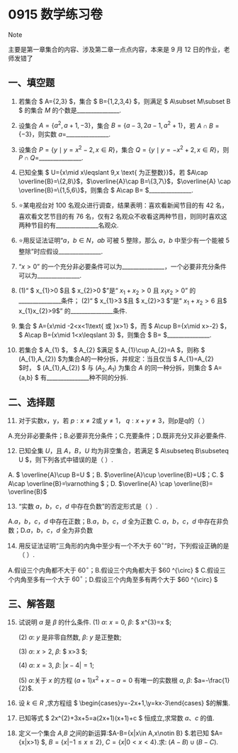 # 0915 数学练习卷

> [!NOTE]
>
> 主要是第一章集合的内容、涉及第二章一点点内容，本来是 9 月 12 日的作业，老师发错了

## 一、填空题

1. 若集合 $ A=\{2,3\} $，集合 $ B=\{1,2,3,4\} $，则满足 $ A\subset M\subset B $ 的集合 $M$ 的个数是\_\_\_\_\_\_\_\_\_\_\_\_\_\_\_.

2. 设集合 $A=\{a^{2},a+1,-3\}$，集合 $B=\{a-3,2a-1,a^{2}+1\}$，若 $A\cap B=\{-3\}$，则实数 $a=$\_\_\_\_\_\_\_\_\_\_\_\_\_\_\_.

3. 设集合 $P=\{y\mid y=x^{2}-2,x\in R\}$，集合 $Q=\{y\mid y=-x^{2}+2,x\in R\}$，则 $P\cap Q=$\_\_\_\_\_\_\_\_\_\_\_\_\_\_\_.

4. 已知全集 $ U=\{x\mid x\leqslant 9,x \text{ 为正整数}\}$，若 $A\cap \overline{B}=\{2,8\}$，$\overline{A}\cap B=\{3,7\}$，$\overline{A} \cap \overline{B}=\{1,5,6\}$，则集合 $ A\cap B= $\_\_\_\_\_\_\_\_\_\_\_\_\_\_\_.

5. ⭐某电视台对 100 名观众进行调查，结果表明：喜欢看新闻节目的有 42 名，喜欢看文艺节目的有 76 名，仅有2 名观众不收看这两种节目，则同时喜欢这两种节目的有\_\_\_\_\_\_\_\_\_\_\_\_\_\_\_名观众.

6. ⭐用反证法证明“$a，b \in N$，$ab$ 可被 5 整除，那么 $a$，$b$ 中至少有一个能被 $5$ 整除”时应假设\_\_\_\_\_\_\_\_\_\_\_\_\_\_\_.

7. “$x>0$” 的一个充分非必要条件可以为\_\_\_\_\_\_\_\_\_\_\_\_\_\_\_，一个必要非充分条件可以为\_\_\_\_\_\_\_\_\_\_\_\_\_\_\_.

8. (1)“ $ x_{1}>0 $且 $ x_{2}>0 $”是“ $x_{1}+x_{2}>0$ 且 $x_{1}x_{2}>0$” 的\_\_\_\_\_\_\_\_\_\_\_\_\_\_\_条件；
(2)“ $ x_{1}>3 $且 $ x_{2}>3 $”是“ $x_{1}+x_{2}>6$ 且$ x_{1}x_{2}>9$” 的\_\_\_\_\_\_\_\_\_\_\_\_\_\_\_条件.

9. 集合 $ A=\{x\mid -2<x<1\text{ 或 }x>1\} $，而 $ A\cup B=\{x\mid x>-2\} $， $ A\cap B=\{x\mid 1<x\leqslant 3\} $，则集合 $ B= $\_\_\_\_\_\_\_\_\_\_\_\_\_\_\_.

10. 若集合 $ A_{1} $， $ A_{2} $满足 $ A_{1}\cup A_{2}=A $，则称 $ (A_{1},A_{2}) $为集合A的一种分拆，并规定：当且仅当 $ A_{1}=A_{2} $时， $ (A_{1},A_{2}) $ 与  $(A_{2},A_{1})$ 为集合 $A$ 的同一种分拆，则集合 $ A=\{a,b\} $ 有\_\_\_\_\_\_\_\_\_\_\_\_\_\_\_种不同的分拆.

## 二、选择题

11. 对于实数x，y，若 $p:x\neq2$或 $y\neq1$， $q:x+y\neq3$，则p是q的（   ）

  A.充分非必要条件；B.必要非充分条件；C.充要条件；D.既非充分又非必要条件.

12. 已知全集 $U$，且 $A$，$B$，$U$ 均为非空集合，若满足 $ A\subseteq B\subseteq U $，则下列各式中错误的是（   ）.

  A. $ \overline{A}\cup B=U $；B. $\overline{A}\cup \overline{B}=U$；C. $ A\cap \overline{B}=\varnothing $；D. $\overline{A} \cap \overline{B}= \overline{B}$

13. “实数 $a，b，c，d$ 中存在负数”的否定形式是（   ）.

  A.$a，b，c，d$ 中存在正数；B.$a，b，c，d$ 全为正数
  C. $a，b，c，d$ 中存在非负数；D.$a，b，c，d$ 全为非负数

14. 用反证法证明“三角形的内角中至少有一个不大于 $60^{\circ}$”时，下列假设正确的是（   ）.

  A.假设三个内角都不大于 $60^{\circ}$；B.假设三个内角都大于 $60 ^{\circ} $
  C.假设三个内角至多有一个大于 $60^{\circ}$；D.假设三个内角至多有两个大于 $60 ^{\circ} $

## 三、解答题

15. 试说明 $α$ 是 $β$ 的什么条件.
    (1) $α$: $x=0$, $β$: $ x^{3}=x $;
    
    (2) $α$: $y$ 是非零自然数, $β$: $y$ 是正整数;
    
    (3) $α$: $x>2$, $β$: $ x>3 $;
    
    (4) $α$: $x=3$, $β$: $|x-4|=1$;
    
    (5) $α$:关于 $x$ 的方程 $(a+1)x^{2}+x-a=0$ 有唯一的实数根 $a$, $β$: $a=-\frac{1}{2}$.

16. 设 $k \in R$ ,求方程组 $ \begin{cases}y=-2x+1,\\y=kx-3\end{cases} $的解集.

17. 已知等式 $ 2x^{2}+3x+5=a(2x+1)(x+1)+c $ 恒成立,求常数 $a$、$c$ 的值.

18. 定义一个集合 $A$,$B$ 之间的新运算:$A-B=\{x|x\in A,x\notin B\} $.若已知 $A= \{x|x>1\} $, $B= \{x|-1\le x\le 2\}$, $C= \{x|0<x<4\}$.求: $(A-B) \cup (B-C)$.

